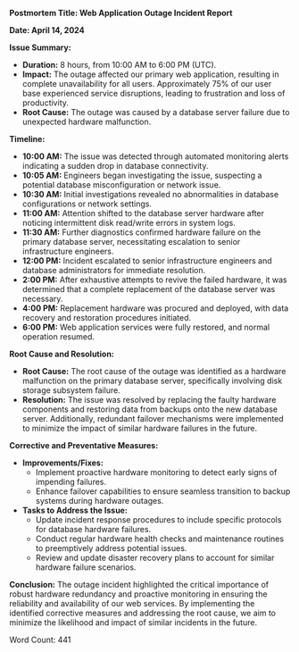 **Postmortem Title: Web Application Outage Incident Report**

**Date: April 14, 2024**

**Issue Summary:**
- **Duration:** 8 hours, from 10:00 AM to 6:00 PM (UTC).
- **Impact:** The outage affected our primary web application, resulting in complete unavailability for all users. Approximately 75% of our user base experienced service disruptions, leading to frustration and loss of productivity.
- **Root Cause:** The outage was caused by a database server failure due to unexpected hardware malfunction.

**Timeline:**
- **10:00 AM:** The issue was detected through automated monitoring alerts indicating a sudden drop in database connectivity.
- **10:05 AM:** Engineers began investigating the issue, suspecting a potential database misconfiguration or network issue.
- **10:30 AM:** Initial investigations revealed no abnormalities in database configurations or network settings.
- **11:00 AM:** Attention shifted to the database server hardware after noticing intermittent disk read/write errors in system logs.
- **11:30 AM:** Further diagnostics confirmed hardware failure on the primary database server, necessitating escalation to senior infrastructure engineers.
- **12:00 PM:** Incident escalated to senior infrastructure engineers and database administrators for immediate resolution.
- **2:00 PM:** After exhaustive attempts to revive the failed hardware, it was determined that a complete replacement of the database server was necessary.
- **4:00 PM:** Replacement hardware was procured and deployed, with data recovery and restoration procedures initiated.
- **6:00 PM:** Web application services were fully restored, and normal operation resumed.

**Root Cause and Resolution:**
- **Root Cause:** The root cause of the outage was identified as a hardware malfunction on the primary database server, specifically involving disk storage subsystem failure.
- **Resolution:** The issue was resolved by replacing the faulty hardware components and restoring data from backups onto the new database server. Additionally, redundant failover mechanisms were implemented to minimize the impact of similar hardware failures in the future.

**Corrective and Preventative Measures:**
- **Improvements/Fixes:**
  - Implement proactive hardware monitoring to detect early signs of impending failures.
  - Enhance failover capabilities to ensure seamless transition to backup systems during hardware outages.
- **Tasks to Address the Issue:**
  - Update incident response procedures to include specific protocols for database hardware failures.
  - Conduct regular hardware health checks and maintenance routines to preemptively address potential issues.
  - Review and update disaster recovery plans to account for similar hardware failure scenarios.

**Conclusion:**
The outage incident highlighted the critical importance of robust hardware redundancy and proactive monitoring in ensuring the reliability and availability of our web services. By implementing the identified corrective measures and addressing the root cause, we aim to minimize the likelihood and impact of similar incidents in the future.

Word Count: 441